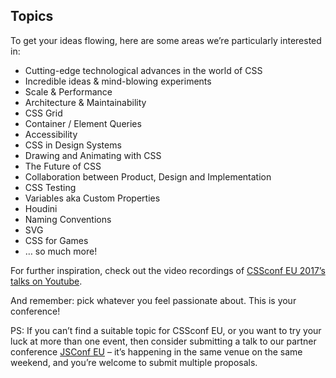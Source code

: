 ## Topics

To get your ideas flowing, here are some areas we’re particularly interested in:

  * Cutting-edge technological advances in the world of CSS
  * Incredible ideas & mind-blowing experiments
  * Scale & Performance
  * Architecture & Maintainability
  * CSS Grid
  * Container / Element Queries
  * Accessibility
  * CSS in Design Systems
  * Drawing and Animating with CSS
  * The Future of CSS
  * Collaboration between Product, Design and Implementation
  * CSS Testing
  * Variables aka Custom Properties
  * Houdini
  * Naming Conventions
  * SVG
  * CSS for Games
  * … so much more!

For further inspiration, check out the video recordings of [CSSconf EU 2017’s talks on Youtube](https://www.youtube.com/watch?v=-9lhH72KlKY&list=PL37ZVnwpeshF0XmpjKBJ3-0kvr3b5ZpJR).

And remember: pick whatever you feel passionate about. This is your conference!

PS: If you can’t find a suitable topic for CSSconf EU, or you want to try your luck at more than one event, then consider submitting a talk to our partner conference [JSConf EU](https://2018.jsconf.eu) – it’s happening in the same venue on the same weekend, and you’re welcome to submit multiple proposals.
